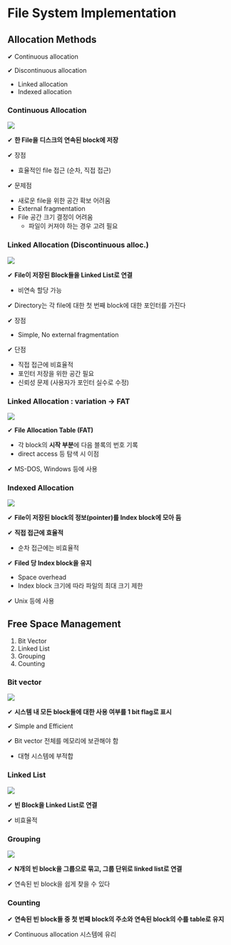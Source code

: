 # File System Implementation 

## Allocation Methods

✔ Continuous allocation

✔ Discontinuous allocation
- Linked allocation
- Indexed allocation

### Continuous Allocation

![](assets/11_5.md/2023-01-25-21-21-47.png)

✔ **한 File을 디스크의 연속된 block에 저장**

✔ 장점
- 효율적인 file 접근 (순차, 직접 접근)

✔ 문제점
- 새로운 file을 위한 공간 확보 어려움
- External fragmentation
- File 공간 크기 결정이 어려움
  - 파일이 커져야 하는 경우 고려 필요

### Linked Allocation (Discontinuous alloc.)

![](assets/11_5.md/2023-01-25-21-22-47.png)

✔ **File이 저장된 Block들을 Linked List로 연결**
- 비연속 할당 가능

✔ Directory는 각 file에 대한 첫 번째 block에 대한 포인터를 가진다

✔ 장점
- Simple, No external fragmentation

✔ 단점
- 직접 접근에 비효율적
- 포인터 저장을 위한 공간 필요
- 신뢰성 문제 (사용자가 포인터 실수로 수정)

### Linked Allocation : variation -> FAT

![](assets/11_5.md/2023-01-25-21-26-01.png)

✔ **File Allocation Table (FAT)**
- 각 block의 **시작 부분**에 다음 블록의 번호 기록
- direct access 등 탐색 시 이점

✔ MS-DOS, Windows 등에 사용

### Indexed Allocation

![](assets/11_5.md/2023-01-25-21-28-16.png)

✔ **File이 저장된 block의 정보(pointer)를 Index block에 모아 둠**

✔ **직접 접근에 효율적**
- 순차 접근에는 비효율적

✔ **Filed 당 Index block을 유지**
- Space overhead
- Index block 크기에 따라 파일의 최대 크기 제한

✔ Unix 등에 사용

## Free Space Management

1. Bit Vector
2. Linked List
3. Grouping
4. Counting

### Bit vector

![](assets/11_5.md/2023-01-25-21-30-52.png)

✔ **시스템 내 모든 block들에 대한 사용 여부를 1 bit flag로 표시**

✔ Simple and Efficient

✔ Bit vector 전체를 메모리에 보관해야 함
- 대형 시스템에 부적합

### Linked List

![](assets/11_5.md/2023-01-25-21-33-08.png)

✔ **빈 Block을 Linked List로 연결**

✔ 비효율적

### Grouping

![](assets/11_5.md/2023-01-25-21-34-18.png)

✔ **N개의 빈 block을 그룹으로 묶고, 그룹 단위로 linked list로 연결**

✔ 연속된 빈 block을 쉽게 찾을 수 있다

### Counting

✔ **연속된 빈 block들 중 첫 번째 block의 주소와 연속된 block의 수를 table로 유지**

✔ Continuous allocation 시스템에 유리